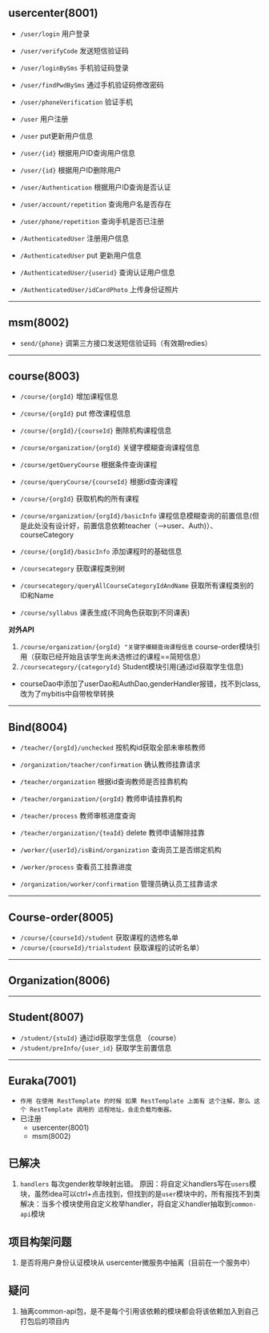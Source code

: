 ## usercenter(8001)
- `/user/login` 用户登录
- `/user/verifyCode` 发送短信验证码
- `/user/loginBySms` 手机验证码登录
- `/user/findPwdBySms` 通过手机验证码修改密码
- `/user/phoneVerification` 验证手机

- `/user` 用户注册
- `/user` put更新用户信息
- `/user/{id}` 根据用户ID查询用户信息
- `/user/{id}` 根据用户ID删除用户
- `/user/Authentication` 根据用户ID查询是否认证
- `/user/account/repetition` 查询用户名是否存在
- `/user/phone/repetition` 查询手机是否已注册

- `/AuthenticatedUser` 注册用户信息
- `/AuthenticatedUser` put 更新用户信息
- `/AuthenticatedUser/{userid}` 查询认证用户信息
- `/AuthenticatedUser/idCardPhoto` 上传身份证照片

---
## msm(8002)
- `send/{phone}` 调第三方接口发送短信验证码（有效期redies）


---
## course(8003)
- `/course/{orgId}` 增加课程信息
- `/course/{orgId}` put 修改课程信息
- `/course/{orgId}/{courseId}` 刪除机构课程信息
- `/course/organization/{orgId}` 关键字模糊查询课程信息
- `/course/getQueryCourse` 根据条件查询课程
- `/course/queryCourse/{courseId}` 根据id查询课程
- `/course/{orgId}` 获取机构的所有课程
- `/course/organization/{orgId}/basicInfo` 课程信息模糊查询的前置信息(但是此处没有设计好，前置信息依赖teacher（—>user、Auth)）、courseCategory
- `/course/{orgId}/basicInfo` 添加课程时的基础信息

- `/coursecategory` 获取课程类别树
- `/coursecategory/queryAllCourseCategoryIdAndName` 获取所有课程类别的ID和Name

- `/course/syllabus` 课表生成(不同角色获取到不同课表)

 **对外API**
 1. `/course/organization/{orgId} "关键字模糊查询课程信息` course-order模块引用（获取已经开始且该学生尚未选修过的课程==简短信息）
 2. `/coursecategory/{categoryId}` Student模块引用(通过id获取学生信息)


- courseDao中添加了userDao和AuthDao,genderHandler报错，找不到class,改为了mybitis中自带枚举转换

----
## Bind(8004)
- `/teacher/{orgId}/unchecked` 按机构id获取全部未审核教师
- `/organization/teacher/confirmation` 确认教师挂靠请求
- `/teacher/organization` 根据id查询教师是否挂靠机构
- `/teacher/organization/{orgId}` 教师申请挂靠机构
- `/teacher/process` 教师审核进度查询
- `/teacher/organization/{teaId}`  delete 教师申请解除挂靠

- `/worker/{userId}/isBind/organization` 查询员工是否绑定机构
- `/worker/process` 查看员工挂靠进度
- `/organization/worker/confirmation` 管理员确认员工挂靠请求

----

## Course-order(8005)
- `/course/{courseId}/student` 获取课程的选修名单
- `/course/{courseId}/trialstudent` 获取课程的试听名单）

---
## Organization(8006)

---

## Student(8007)
- `/student/{stuId}` 通过id获取学生信息 （course）
- `/student/preInfo/{user_id}` 获取学生前置信息


---
## Euraka(7001)
- `作用 在使用 RestTemplate 的时候 如果 RestTemplate 上面有 这个注解，那么 这个 RestTemplate 调用的 远程地址，会走负载均衡器。`
- 已注册
    - usercenter(8001)
    - msm(8002)
    
## 已解决
1. `handlers` 每次gender枚举映射出错。
    原因：将自定义handlers写在`users`模块，虽然idea可以ctrl+点击找到，但找到的是`user`模块中的，所有报找不到类
    解决：当多个模块使用自定义枚举handler，将自定义handler抽取到`common-api`模块

   
  
## 项目构架问题
1. 是否将用户身份认证模块从 usercenter微服务中抽离（目前在一个服务中）

## 疑问
1. 抽离common-api包，是不是每个引用该依赖的模块都会将该依赖加入到自己打包后的项目内